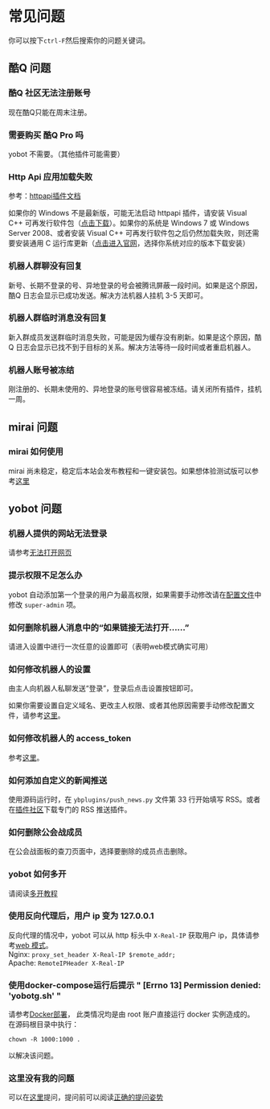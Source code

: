 # 常见问题

你可以按下`ctrl-F`然后搜索你的问题关键词。

## 酷Q 问题

### 酷Q 社区无法注册账号

现在酷Q只能在周末注册。

### 需要购买 酷Q Pro 吗

yobot 不需要。（其他插件可能需要）

### Http Api 应用加载失败

参考：[httpapi插件文档](https://cqhttp.cc/docs/)

如果你的 Windows 不是最新版，可能无法启动 httpapi 插件，请安装 Visual C++ 可再发行软件包（[点击下载](https://aka.ms/vs/16/release/vc_redist.x86.exe)）。如果你的系统是 Windows 7 或 Windows Server 2008、或者安装 Visual C++ 可再发行软件包之后仍然加载失败，则还需要安装通用 C 运行库更新（[点击进入官网](https://support.microsoft.com/zh-cn/help/3118401/update-for-universal-c-runtime-in-windows)，选择你系统对应的版本下载安装）

### 机器人群聊没有回复

新号、长期不登录的号、异地登录的号会被腾讯屏蔽一段时间。如果是这个原因，酷Q 日志会显示已成功发送。解决方法机器人挂机 3-5 天即可。

### 机器人群临时消息没有回复

新入群成员发送群临时消息失败，可能是因为缓存没有刷新。如果是这个原因，酷Q 日志会显示已找不到于目标的关系。解决方法等待一段时间或者重启机器人。

### 机器人账号被冻结

刚注册的、长期未使用的、异地登录的账号很容易被冻结。请关闭所有插件，挂机一周。

## mirai 问题

### mirai 如何使用

mirai 尚未稳定，稳定后本站会发布教程和一键安装包。如果想体验测试版可以参考[这里](../install/mirai.md)

## yobot 问题

### 机器人提供的网站无法登录

请参考[无法打开网页](./cannot-open-webpage.md)

### 提示权限不足怎么办

yobot 自动添加第一个登录的用户为最高权限，如果需要手动修改请在[配置文件](./configuration.md)中修改 `super-admin` 项。

### 如何删除机器人消息中的“如果链接无法打开……”

请进入设置中进行一次任意的设置即可（表明web模式确实可用）

### 如何修改机器人的设置

由主人向机器人私聊发送“登录”，登录后点击设置按钮即可。

如果你需要设置自定义域名、更改主人权限、或者其他原因需要手动修改配置文件，请参考[这里](./configuration.md)。

### 如何修改机器人的 access_token

参考[这里](./access-token.md)。

### 如何添加自定义的新闻推送

使用源码运行时，在 `ybplugins/push_news.py` 文件第 33 行开始填写 RSS。或者在[插件社区](https://cqp.cc/b/app)下载专门的 RSS 推送插件。

### 如何删除公会战成员

在公会战面板的查刀页面中，选择要删除的成员点击删除。

### yobot 如何多开

请阅读[多开教程](./multi-instance.md)

### 使用反向代理后，用户 ip 变为 127.0.0.1

反向代理的情况中，yobot 可以从 http 标头中 `X-Real-IP` 获取用户 ip，具体请参考[web 模式](./web-mode.md)。  
Nginx: `proxy_set_header X-Real-IP $remote_addr;`  
Apache: `RemoteIPHeader X-Real-IP`

### 使用docker-compose运行后提示 " [Errno 13] Permission denied: 'yobotg.sh' "

请参考[Docker部署](../install/docker.md)，
此类情况均是由 root 账户直接运行 docker 实例造成的。
在源码根目录中执行：

```shell
chown -R 1000:1000 .
```

以解决该问题。

### 这里没有我的问题

可以在[这里](https://github.com/yuudi/yobot/issues)提问，提问前可以阅读[正确的提问姿势](https://github.com/tangx/Stop-Ask-Questions-The-Stupid-Ways/blob/master/README.md)
